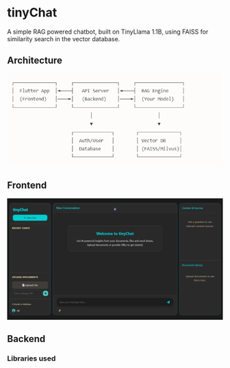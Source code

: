 # tinyChat
A simple RAG powered chatbot, built on TinyLlama 1.1B, using FAISS for similarity search in the vector database. 

## Architecture
![image](assets/arch.png)

## Frontend
![image](assets/image.png)

## Backend
### Libraries used
